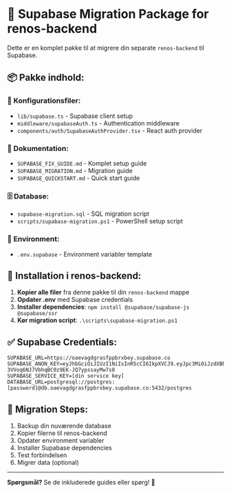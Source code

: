 # 🚀 Supabase Migration Package for renos-backend

Dette er en komplet pakke til at migrere din separate `renos-backend` til Supabase.

## 📦 Pakke indhold:

### 🔧 Konfigurationsfiler:
- `lib/supabase.ts` - Supabase client setup
- `middleware/supabaseAuth.ts` - Authentication middleware  
- `components/auth/SupabaseAuthProvider.tsx` - React auth provider

### 📄 Dokumentation:
- `SUPABASE_FIX_GUIDE.md` - Komplet setup guide
- `SUPABASE_MIGRATION.md` - Migration guide
- `SUPABASE_QUICKSTART.md` - Quick start guide

### 🗄️ Database:
- `supabase-migration.sql` - SQL migration script
- `scripts/supabase-migration.ps1` - PowerShell setup script

### 🔐 Environment:
- `.env.supabase` - Environment variabler template

## 🎯 Installation i renos-backend:

1. **Kopier alle filer** fra denne pakke til din `renos-backend` mappe
2. **Opdater .env** med Supabase credentials
3. **Installer dependencies**: `npm install @supabase/supabase-js @supabase/ssr`
4. **Kør migration script**: `.\scripts\supabase-migration.ps1`

## ✅ Supabase Credentials:

```env
SUPABASE_URL=https://oaevagdgrasfppbrxbey.supabase.co
SUPABASE_ANON_KEY=eyJhbGciOiJIUzI1NiIsInR5cCI6IkpXVCJ9.eyJpc3MiOiJzdXBhYmFzZSIsInJlZiI6Im9hZXZhZ2RncmFzZnBwYnJ4YmV5Iiwicm9sZSI6ImFub24iLCJpYXQiOjE3NTk4Nzc3NjQsImV4cCI6MjA3NTQ1Mzc2NH0.M0Kt1Xi-3VVoq6NJ7VbhqBC0z9EK-JQ7ypssayMw7s8
SUPABASE_SERVICE_KEY=[din service key]
DATABASE_URL=postgresql://postgres:[password]@db.oaevagdgrasfppbrxbey.supabase.co:5432/postgres
```

## 🔄 Migration Steps:

1. Backup din nuværende database
2. Kopier filerne til renos-backend
3. Opdater environment variabler
4. Installer Supabase dependencies
5. Test forbindelsen
6. Migrer data (optional)

---

**Spørgsmål?** Se de inkluderede guides eller spørg! 🤔